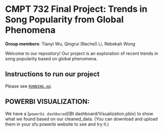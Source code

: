 # CMPT 732 Final Project: Trends in Song Popularity from Global Phenomena
**Group members**: Tianyi Wu, Qingrui (Rachel) Li, Rebekah Wong

Welcome to our repository! Our project is an exploration of recent trends in song popularity based on global phenomena.

## Instructions to run our project

Please see [`RUNNING.md`](RUNNING.md).

## POWERBI VISUALIZATION:
We have a [`powerbi dashborad`](BI dashboard/Visualization.pbix) to show what we found based on our cleaned_data.
(You can download and upload them in your sfu powerbi website to see and try it.)

